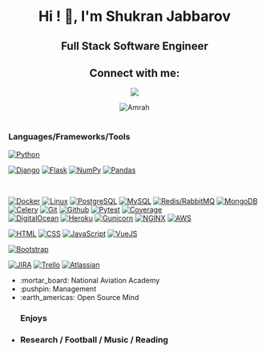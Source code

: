 <!-- - 👋 Hi, My name is Shukran
- I'm a backend developer
- Skils: Python / Django / Flask / FastAPI/ RestApi / HTML / CSS / JS / Vue/ React/ MySQL / PostgreSQL / Redis / Docker 
- Check it if you want to contact me. EMail: shukranrma@gmail.com 
<p align="center">
  <img src="https://media.giphy.com/media/KAq5w47R9rmTuvWOWa/giphy.gif" width="100">
  <img src="https://media.giphy.com/media/XAxylRMCdpbEWUAvr8/giphy.gif" width="100">
  <img src="https://media.giphy.com/media/fsEaZldNC8A1PJ3mwp/giphy.gif" width="100">
  <img src="https://i.giphy.com/media/KzJkzjggfGN5Py6nkT/200.webp" width="100">
  <br/>
  <br/>
  
  <img src="https://media.giphy.com/media/1yk0v6WtCinP5Ptz6G/giphy.gif" width="100">
  
</p>

[<img src='https://cdn.jsdelivr.net/npm/simple-icons@3.0.1/icons/linkedin.svg' alt='linkedin' height='40'>](https://www.linkedin.com/in/shukran-jabbarov-b953aa190/)  

![shukran’s github stats](https://github-readme-stats.vercel.app/api?username=shukranjs&count_private=true&show_icons=true&theme=gotham) -->


<h1 align="center">Hi ! 👋, I'm Shukran Jabbarov</h1>
<h2 align="center" >Full Stack Software Engineer </h2>
<h2 align="center">Connect with me:</h2>
<p align="center">
  <a href="mailto:shukranrma@gmail.com"><img src="https://img.shields.io/badge/e‑mail-D14836.svg?style=for-the-badge&logo=GMail&logoColor=white"/></a>
<!--  <a href="https://www.instagram.com/hsnylb_/"><img src="https://img.shields.io/badge/telegram-26A5E4.svg?style=for-the-badge&logo=telegram&logoColor=white"/></a> -->
</p>

<div align="center">
 <img  align="top" src="https://github-readme-stats.vercel.app/api/top-langs/?username=shukranjs&layout=compact&theme=onedark" alt="Amrah" />
</div>

<br/>

### Languages/Frameworks/Tools

[![Python](https://img.shields.io/badge/-Python-black?style=for-the-badge&logo=python&link=https://github.com/shukranjs)](https://github.com/shukranjs) 

[![Django](https://img.shields.io/badge/-Django-black?style=for-the-badge&logo=django&link=https://github.com/shukranjs)](https://github.com/shukranjs) 
[![Flask](https://img.shields.io/badge/-Flask-black?style=for-the-badge&logo=flask&link=https://github.com/shukranjs)](https://github.com/shukranjs) 
[![NumPy](https://img.shields.io/badge/-numpy-black?style=for-the-badge&logo=numpy&link=https://github.com/shukranjs)](https://github.com/shukranjs) 
[![Pandas](https://img.shields.io/badge/-pandas-black?style=for-the-badge&logo=pandas&link=https://github.com/shukranjs)](https://github.com/shukranjs) 
<!-- [![ReactRouter](https://img.shields.io/badge/-ReactRouter-black?style=for-the-badge&logo=react-router&link=https://github.com/shukranjs)](https://github.com/shukranjs)  -->
<br/>


[![Docker](https://img.shields.io/badge/-Docker-black?style=for-the-badge&logo=docker&link=https://github.com/shukranjs)](https://github.com/shukranjs) 
[![Linux](https://img.shields.io/badge/-linux-black?style=for-the-badge&logo=linux&link=https://github.com/shukranjs)](https://github.com/shukranjs) 
[![PostgreSQL](https://img.shields.io/badge/-PostgreSQL-black?style=for-the-badge&logo=PostgreSQL&link=https://github.com/shukranjs)](https://github.com/shukranjs) 
[![MySQL](https://img.shields.io/badge/-MySQL-black?style=for-the-badge&logo=MySQL&link=https://github.com/shukranjs)](https://github.com/shukranjs) 
[![Redis/RabbitMQ](https://img.shields.io/badge/-Redis/RabbitMQ-black?style=for-the-badge&logo=Redis/RabbitMQ&link=https://github.com/shukranjs)](https://github.com/shukranjs) 
[![MongoDB](https://img.shields.io/badge/-MongoDB-black?style=for-the-badge&logo=MongoDB&link=https://github.com/shukranjs)](https://github.com/shukranjs) 
[![Celery](https://img.shields.io/badge/-Celery-black?style=for-the-badge&logo=Celery&link=https://github.com/shukranjs)](https://github.com/shukranjs) 
[![Git](https://img.shields.io/badge/-Git-black?style=for-the-badge&logo=git&link=https://github.com/shukranjs)](https://github.com/shukranjs) 
[![Github](https://img.shields.io/badge/-Github-black?style=for-the-badge&logo=github&link=https://github.com/shukranjs)](https://github.com/shukranjs) 
[![Pytest](https://img.shields.io/badge/-Pytest-black?style=for-the-badge&logo=Pytest&link=https://github.com/shukranjs)](https://github.com/shukranjs) 
[![Coverage](https://img.shields.io/badge/-coverage-black?style=for-the-badge&logo=coverage&link=https://github.com/shukranjs)](https://github.com/shukranjs) 
<br/>
[![DigitalOcean](https://img.shields.io/badge/-DigitalOcean-black?style=for-the-badge&logo=DigitalOcean&link=https://github.com/shukranjs)](https://github.com/shukranjs) 
[![Heroku](https://img.shields.io/badge/-Heroku-black?style=for-the-badge&logo=Heroku&link=https://github.com/shukranjs)](https://github.com/shukranjs) 
[![Gunicorn](https://img.shields.io/badge/-Gunicorn-black?style=for-the-badge&logo=Gunicorn&link=https://github.com/shukranjs)](https://github.com/shukranjs) 
[![NGINX](https://img.shields.io/badge/-Nginx-black?style=for-the-badge&logo=Nginx&link=https://github.com/shukranjs)](https://github.com/shukranjs) 
[![AWS](https://img.shields.io/badge/-aws-black?style=for-the-badge&logo=aws&link=https://github.com/shukranjs)](https://github.com/shukranjs) 
<br/>

[![HTML](https://img.shields.io/badge/-HTML5-black?style=for-the-badge&logo=html5&link=https://github.com/shukranjs)](https://github.com/shukranjs) 
[![CSS](https://img.shields.io/badge/-CSS3-black?style=for-the-badge&logo=css3&link=https://github.com/shukranjs)](https://github.com/shukranjs)
[![JavaScript](https://img.shields.io/badge/-JavaScript-black?style=for-the-badge&logo=javascript&link=https://github.com/shukranjs)](https://github.com/shukranjs)
[![VueJS](https://img.shields.io/badge/-VueJS-black?style=for-the-badge&logo=vuejs&link=https://github.com/shukranjs)](https://github.com/shukranjs)
<!-- [![Figma](https://img.shields.io/badge/-Figma-black?style=for-the-badge&logo=figma&link=https://github.com/shukranjs)](https://github.com/shukranjs) -->
[![Bootstrap](https://img.shields.io/badge/-Bootstrap-black?style=for-the-badge&logo=bootstrap&link=https://github.com/shukranjs)](https://github.com/shukranjs)
<!-- [![MaterialUI](https://img.shields.io/badge/-MaterialUi-black?style=for-the-badge&logo=material-ui&link=https://github.com/shukranjs)](https://github.com/shukranjs)  -->
[![JIRA](https://img.shields.io/badge/-jira-black?style=for-the-badge&logo=jira&link=https://github.com/shukranjs)](https://github.com/shukranjs)
[![Trello](https://img.shields.io/badge/-trello-black?style=for-the-badge&logo=trello&link=https://github.com/shukranjs)](https://github.com/shukranjs)
[![Atlassian](https://img.shields.io/badge/-Atlassian-black?style=for-the-badge&logo=Atlassian&link=https://github.com/shukranjs)](https://github.com/shukranjs)
<br/>

<ul>
  <li listStyle='none'> :mortar_board: National Aviation Academy </li>
  <li> :pushpin: Management </li>
  <li> :earth_americas: Open Source Mind </li>
</ul>

<ul>
 <h3> Enjoys<h3>
 <li> Research / Football / Music / Reading </li> 
</ul>
